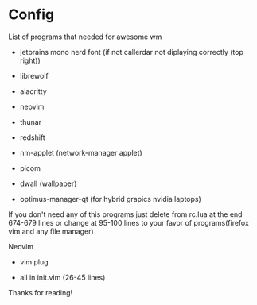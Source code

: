 # Config

List of programs that needed for awesome wm

- jetbrains mono nerd font (if not callerdar not diplaying correctly (top right))

- librewolf

- alacritty

- neovim

- thunar 

- redshift

- nm-applet (network-manager applet)

- picom

- dwall (wallpaper)

- optimus-manager-qt (for hybrid grapics nvidia laptops)

If you don't need any of this programs just delete from rc.lua at the end 674-679 lines or change at 95-100 lines to your favor of programs(firefox vim and any file manager)

Neovim

- vim plug

- all in init.vim (26-45 lines)

 Thanks for reading!
